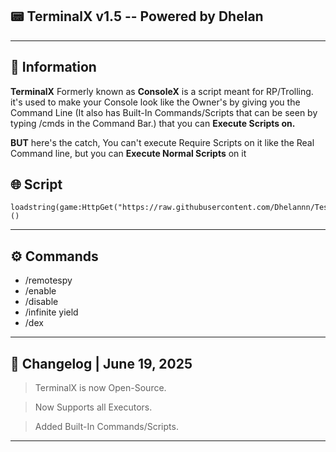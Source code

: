 ## 📟 TerminalX v1.5 -- Powered by Dhelan

---

## 📜 Information
**TerminalX** Formerly known as **ConsoleX** is a script meant for RP/Trolling. it's used to make your Console look like the Owner's by  giving you the Command Line (It also has Built-In Commands/Scripts that can be seen by typing /cmds in the Command Bar.) 
that you can **Execute Scripts on.**

**BUT** here's the catch, You can't execute Require Scripts on it like the Real Command line, but you can **Execute Normal Scripts** on it


## 🌐 Script
```
loadstring(game:HttpGet("https://raw.githubusercontent.com/Dhelannn/Test/refs/heads/main/Test1"))()
```
---

## ⚙️ Commands

- /remotespy
- /enable
- /disable
- /infinite yield
- /dex

---

## 💾 Changelog | June 19, 2025

> TerminalX is now Open-Source. 

> Now Supports all Executors. 

> Added Built-In Commands/Scripts.

---
